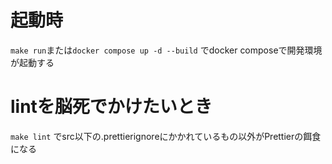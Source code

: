 # 起動時
`make run`または`docker compose up -d --build` でdocker composeで開発環境が起動する

# lintを脳死でかけたいとき
`make lint` でsrc以下の.prettierignoreにかかれているもの以外がPrettierの餌食になる
